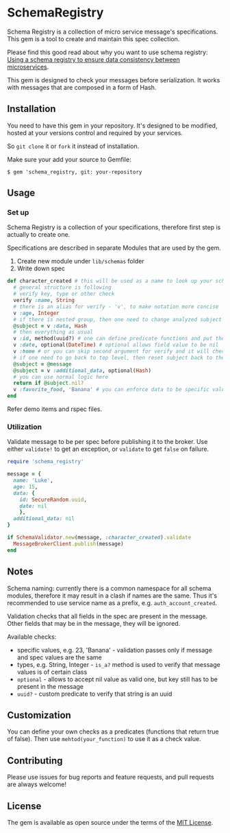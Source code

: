 # SchemaRegistry

Schema Registry is a collection of micro service message's specifications. 
This gem is a tool to create and maintain this spec collection.

Please find this good read about why you want to use schema registry:
[Using a schema registry to ensure data consistency between microservices](https://www.redhat.com/architect/schema-registry).

This gem is designed to check your messages before serialization.
It works with messages that are composed in a form of Hash. 

## Installation

You need to have this gem in your repository. It's designed to be modified, hosted at your versions control and required by your services.

So `git clone` it or `fork` it instead of installation.

Make sure your add your source to Gemfile:   

    $ gem 'schema_registry, git: your-repository

## Usage

### Set up

Schema Registry is a collection of your specifications, therefore first step is actually to create one. 

Specifications are described in separate Modules that are used by the gem. 

1. Create new module under `lib/schemas` folder
2. Write down spec

```ruby
def character_created # this will be used as a name to look up your schema in the register
  # general structure is following
  # verify key, type or other check
  verify :name, String
  # there is an alias for verify - 'v', to make notation more concise
  v :age, Integer
  # if there is nested group, then one need to change analyzed subject as following
  @subject = v :data, Hash
  # then everything as usual 
  v :id, method(uuid?) # one can define predicate functions and put them as a verification method
  v :date, optional(DateTime) # optional allows field value to be nil
  v :home # or you can skip second argument for verify and it will check only key presence in the message
  # if one need to go back to top level, then reset subject back to the message
  @subject = @message
  @subject = v :additional_data, optional(Hash)
  # you can use normal logic here
  return if @subject.nil?
  v :favorite_food, 'Banana' # you can enforce data to be specific value
end
```

Refer demo items and rspec files. 

### Utilization

Validate message to be per spec before publishing it to the broker.
Use either `validate!` to get an exception, or `validate` to get `false` on failure.

```ruby
require 'schema_registry'

message = {
  name: 'Luke',
  age: 15,
  data: {
    id: SecureRandom.uuid,
    date: nil
    },
  additional_data: nil
}

if SchemaValidator.new(message, :character_created).validate 
  MessageBrokerClient.publish(message)
end
```

## Notes

Schema naming: currently there is a common namespace for all schema modules, therefore it may result in a clash if names are the same.
Thus it's recommended to use service name as a prefix, e.g. `auth_account_created`.

Validation checks that all fields in the spec are present in the message. 
Other fields that may be in the message, they will be ignored.

Available checks:
- specific values, e.g. 23, 'Banana' - validation passes only if message and spec values are the same
- types, e.g. String, Integer - `is_a?` method is used to verify that message values is of certain class
- `optional` - allows to accept nil value as valid one, but key still has to be present in the message
- `uuid?` - custom predicate to verify that string is an uuid

## Customization

You can define your own checks as a predicates (functions that return true of false). 
Then use `mehtod(your_function)` to use it as a check value. 

## Contributing

Please use issues for bug reports and feature requests, and pull requests are always welcome! 

## License

The gem is available as open source under the terms of the [MIT License](https://opensource.org/licenses/MIT).